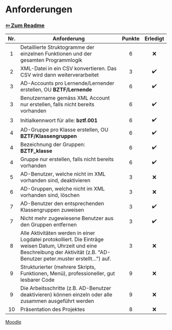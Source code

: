 # Anforderungen

### [⇦ Zum Readme](README.md)

| Nr. | Anforderung                                                                                                                                                                      | Punkte | Erledigt |
| :-: | -------------------------------------------------------------------------------------------------------------------------------------------------------------------------------- | :----: | :------: |
|  1  | Detaillierte Struktogramme der einzelnen Funktionen und der gesamten Programmlogik                                                                                               |   6    |    ❌    |
|  2  | XML-Datei in ein CSV konvertieren. Das CSV wird dann weiterverarbeitet                                                                                                           |   3    |    ✔️    |
|  3  | AD-Accounts pro Lernende/Lernender erstellen, OU **BZTF/Lernende**                                                                                                               |   6    |    ✔️    |
|  3  | Benutzername gemäss XML Account nur erstellen, falls nicht bereits vorhanden                                                                                                     |   6    |    ✔️    |
|  3  | Initialkennwort für alle: **bztf.001**                                                                                                                                           |   6    |    ✔️    |
|  4  | AD-Gruppe pro Klasse erstellen, OU **BZTF/Klassengruppen**                                                                                                                       |   6    |    ✔️    |
|  4  | Bezeichnung der Gruppen: **BZTF_klasse**                                                                                                                                         |   6    |    ✔️    |
|  4  | Gruppe nur erstellen, falls nicht bereits vorhanden                                                                                                                              |   6    |    ✔️    |
|  5  | AD-Benutzer, welche nicht im XML vorhanden sind, deaktivieren                                                                                                                    |   3    |    ❌    |
|  6  | AD-Gruppen, welche nicht im XML vorhanden sind, löschen                                                                                                                          |   3    |    ❌    |
|  7  | AD-Benutzer den entsprechenden Klassengruppen zuweisen                                                                                                                           |   3    |    ✔️    |
|  7  | Nicht mehr zugewiesene Benutzer aus den Gruppen entfernen                                                                                                                        |   3    |    ✔️    |
|  8  | Alle Aktivitäten werden in einer Logdatei protokolliert. Die Einträge weisen Datum, Uhrzeit und eine Beschreibung der Aktivität (z.B. "AD-Benutzer peter.muster erstellt…") auf. |   3    |    ❌    |
|  9  | Strukturierter (mehrere Skripts, Funktionen, Menü), professioneller, gut lesbarer Code                                                                                           |   9    |    ❌    |
|  9  | Die Arbeitsschritte (z.B. AD-Benutzer deaktivieren) können einzeln oder alle zusammen ausgeführt werden                                                                          |   9    |    ❌    |
| 10  | Präsentation des Projektes                                                                                                                                                       |   8    |    ❌    |

[Moodle](https://moodle.bztf.ch/mod/page/view.php?id=117963)

<!--
Daten in PowerShell Dateien ändern, damit mit Zeitplan übereinstimmt
-->
